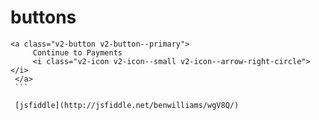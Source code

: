 # buttons
   
   ```
   <a class="v2-button v2-button--primary">
        Continue to Payments
        <i class="v2-icon v2-icon--small v2-icon--arrow-right-circle"></i>
    </a>
    ```
    
    [jsfiddle](http://jsfiddle.net/benwilliams/wgV8Q/)
